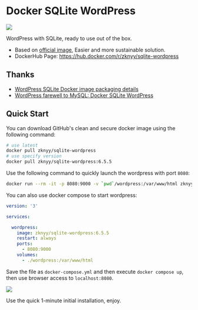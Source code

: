 # Docker SQLite WordPress

![](.github/about.jpg)

WordPress with SQLite, ready to use out of the box.

- Based on [official image](https://hub.docker.com/_/wordpress), Easier and more sustainable solution.
- DockerHub Page: https://hub.docker.com/r/zknyy/sqlite-wordpress

## Thanks

- [WordPress SQLite Docker image packaging details](https://soulteary.com/2024/04/21/wordpress-sqlite-docker-image-packaging-details.html)
- [WordPress farewell to MySQL: Docker SQLite WordPress](https://soulteary.com/2024/04/17/say-goodbye-to-mysql-docker-sqlite-wordpress.html)

## Quick Start

You can download GitHub's clean and secure docker image using the following command:

```bash
# use latest
docker pull zknyy/sqlite-wordpress
# use specify version
docker pull zknyy/sqlite-wordpress:6.5.5
```

Use the following command to quickly launch the wordpress with port `8080`:

```bash
docker run --rm -it -p 8080:9000 -v `pwd`/wordpress:/var/www/html zknyy/sqlite-wordpress
```

You can also use docker compose to start wordpress:

```yaml
version: '3'

services:

  wordpress:
    image: zknyy/sqlite-wordpress:6.5.5
    restart: always
    ports:
      - 8080:9000
    volumes:
      - ./wordpress:/var/www/html
```

Save the file as `docker-compose.yml` and then execute `docker compose up`, then use browser access to `localhost:8080`.

![](.github/ready-to-use.jpg)

Use the quick 1-minute initial installation, enjoy.
